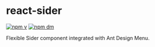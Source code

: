 # react-sider
[![npm v](https://img.shields.io/npm/v/react-sider.svg)](https://www.npmjs.com/package/react-sider)
[![npm dm](https://img.shields.io/npm/dm/react-sider.svg)](https://www.npmjs.com/package/react-sider)

Flexible Sider component integrated with Ant Design Menu.